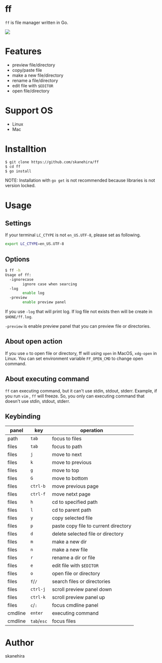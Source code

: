 # ff
`ff` is file manager written in Go.

![](https://i.imgur.com/ZAKJfdC.gif)

# Features
- preview file/directory
- copy/paste file
- make a new file/directory
- rename a file/directory
- edit file with `$EDITOR`
- open file/directory

# Support OS
- Linux
- Mac

# Installtion
```sh
$ git clone https://github.com/skanehira/ff
$ cd ff
$ go install
```

NOTE: Installation with `go get` is not recommended because libraries is not version locked.

# Usage
## Settings
If your terminal `LC_CTYPE` is not `en_US.UTF-8`, please set as following.

```sh
export LC_CTYPE=en_US.UTF-8
```

## Options
```sh
$ ff -h
Usage of ff:
  -ignorecase
        ignore case when searcing
  -log
        enable log
  -preview
        enable preview panel
```

If you use `-log` that will print log. If log file not exists then will be create in `$HONE/ff.log`.

`-preview` is enable preview panel that you can preview file or directories.

## About open action
If you use `o` to open file or directory, ff will using `open` in MacOS, `xdg-open` in Linux.
You can set environment variable `FF_OPEN_CMD` to change open command.

## About executing command
`ff` can executing command, but it can't use stdin, stdout, stderr.
Example, if you run `vim` , `ff` will freeze.
So, you only can executing command that doesn't use stdin, stdout, stderr.

## Keybinding
| panel   | key         | operation                            |
|---------|-------------|--------------------------------------|
| path    | `tab`       | focus to files                       |
| files   | `tab`       | focus to path                        |
| files   | `j`         | move to next                         |
| files   | `k`         | move to previous                     |
| files   | `g`         | move to top                          |
| files   | `G`         | move to bottom                       |
| files   | `ctrl-b`    | move previous page                   |
| files   | `ctrl-f`    | move netxt page                      |
| files   | `h`         | cd to specified path                 |
| files   | `l`         | cd to parent path                    |
| files   | `y`         | copy selected file                   |
| files   | `p`         | paste copy file to current directory |
| files   | `d`         | delete selected file or directory    |
| files   | `m`         | make a new dir                       |
| files   | `n`         | make a new file                      |
| files   | `r`         | rename a dir or file                 |
| files   | `e`         | edit file with `$EDITOR`             |
| files   | `o`         | open file or directory               |
| files   | `f`/`/`     | search files or directories          |
| files   | `ctrl-j`    | scroll preview panel down            |
| files   | `ctrl-k`    | scroll preview panel up              |
| files   | `c`/`:`     | focus cmdline panel                  |
| cmdline | `enter`     | executing command                    |
| cmdline | `tab`/`esc` | focus files                          |

# Author
skanehira
